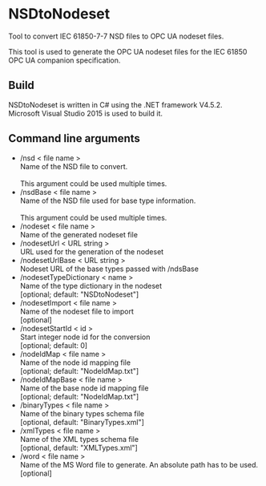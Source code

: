 # NSDtoNodeset
Tool to convert IEC 61850-7-7 NSD files to OPC UA nodeset files.

This tool is used to generate the OPC UA nodeset files for the IEC 61850 OPC UA companion specification.

## Build
NSDtoNodeset is written in C# using the .NET framework V4.5.2. <br>
Microsoft Visual Studio 2015 is used to build it. 

## Command line arguments
* /nsd < file name ><br>
  Name of the NSD file to convert.<br>
  <br>This argument could be used multiple times.
* /nsdBase < file name ><br>
  Name of the NSD file used for base type information.<br>
  <br>This argument could be used multiple times.
* /nodeset < file name ><br>
  Name of the generated nodeset file
* /nodesetUrl < URL string ><br>
  URL used for the generation of the nodeset
* /nodesetUrlBase < URL string ><br>
  Nodeset URL of the base types passed with /ndsBase
* /nodesetTypeDictionary < name ><br>
  Name of the type dictionary in the nodeset
  <br> [optional; default: "NSDtoNodeset"]
* /nodesetImport < file name ><br>
  Name of the nodeset file to import
  <br> [optional]
* /nodesetStartId < id ><br>
  Start integer node id for the conversion 
  <br> [optional; default: 0]
* /nodeIdMap < file name ><br>
  Name of the node id mapping file
  <br>[optional; default: "NodeIdMap.txt"]
* /nodeIdMapBase < file name ><br>
  Name of the base node id mapping file
  <br>[optional; default: "NodeIdMap.txt"]
* /binaryTypes < file name ><br>
  Name of the binary types schema file 
  <br> [optional, default: "BinaryTypes.xml"]
* /xmlTypes < file name ><br>
  Name of the XML types schema file 
  <br> [optional, default: "XMLTypes.xml"]
* /word < file name >  
  Name of the MS Word file to generate. An absolute path has to be used.
  <br>[optional]  

